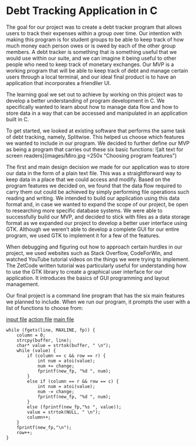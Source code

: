 # Debt Tracking Application in C
 
The goal for our project was to create a debt tracker program that allows users to track their expenses within a group over time. Our intention with making this program is for student groups to be able to keep track of how much money each person owes or is owed by each of the other group members. A debt tracker is something that is something useful that we would use within our suite, and we can imagine it being useful to other people who need to keep track of monetary exchanges. Our MVP is a working program that will be able to keep track of debt and manage certain users through a local terminal, and our ideal final product is to have an application that incorporates a friendlier UI.
 
The learning goal we set out to achieve by working on this project was to develop a better understanding of program development in C. We specifically wanted to learn about how to manage data flow and how to store data in a way that can be accessed and manipulated in an application built in C.
 
To get started, we looked at existing software that performs the same task of debt tracking, namely, Splitwise. This helped us choose which features we wanted to include in our program. We decided to further define our MVP as being a program that carries out these six basic functions:
![alt text for screen readers](images/Miro.jpg =250x "Choosing program features")

The first and main design decision we made for our application was to store our data in the form of a plain text file. This was a straightforward way to keep data in a place that we could access and modify. Based on the program features we decided on, we found that the data flow required to carry them out could be achieved by simply performing file operations such reading and writing. We intended to build our application using this data format and, in case we wanted to expand the scope of our project, be open to researching more specific database systems. We were able to successfully build our MVP, and decided to stick with files as a data storage format as we expanded our project to develop a better user interface using GTK. Although we weren’t able to develop a complete GUI for our entire program, we used GTK to implement it for a few of the features.
 
When debugging and figuring out how to approach certain hurdles in our project, we used websites such as Stack Overflow, CodeForWin, and watched YouTube tutorial videos on the things we were trying to implement. The ZetCode written tutorial was particularly useful for understanding how to use the GTK library to create a graphical user interface for our application. It introduces the basics of GUI programming and layout management.
 
Our final project is a command line program that has the six main features we planned to include. When we run our program, it prompts the user with a list of functions to choose from:



[input file](../CSV/input.c)
[action file](../CSV/action.c)
[main file](../CSV/main.c)





```
while (fgets(line, MAXLINE, fp)) {
    column = 0;
    strcpy(buffer, line);
    char* value = strtok(buffer, " \n");
    while (value) {
        if (column == c && row == r) {
            int num = atoi(value);
            num += change;
            fprintf(new_fp, "%d ", num);
        }
        else if (column == r && row == c) {
            int num = atoi(value);
            num -= change;
            fprintf(new_fp, "%d ", num);
        }
        else (fprintf(new_fp,"%s ", value));
        value = strtok(NULL, " \n");
        column++;
    }
    fprintf(new_fp,"\n");
    row++;
}
```

